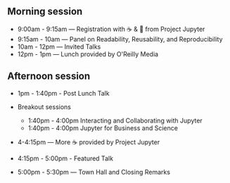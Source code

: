 ## Morning session

* 9:00am - 9:15am — Registration with ☕️ & 🍩 from Project Jupyter
* 9:15am - 10am — Panel on Readability, Reusability, and Reproducibility
* 10am - 12pm — Invited Talks
* 12pm - 1pm — Lunch provided by O'Reilly Media

## Afternoon session

* 1pm - 1:40pm - Post Lunch Talk
* Breakout sessions

    * 1:40pm - 4:00pm Interacting and Collaborating with Jupyter
    * 1:40pm - 4:00pm Jupyter for Business and Science

* 4-4:15pm  — More ☕️ provided by Project Jupyter
* 4:15pm - 5:00pm - Featured Talk
* 5:00pm - 5:30pm — Town Hall and Closing Remarks
